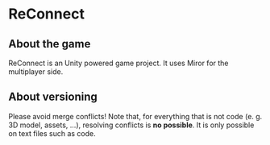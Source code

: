 # ReConnect

## About the game

ReConnect is an Unity powered game project. It uses Miror for the multiplayer side.

## About versioning

Please avoid merge conflicts! Note that, for everything that is not code (e. g. 3D model, assets, ...), resolving conflicts is **no possible**. It is only possible on text files such as code.
